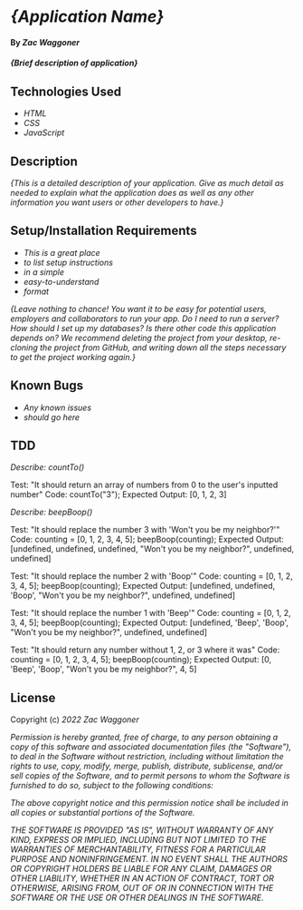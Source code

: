 # _{Application Name}_

#### By _**Zac Waggoner**_

#### _{Brief description of application}_

## Technologies Used

* _HTML_
* _CSS_
* _JavaScript_

## Description

_{This is a detailed description of your application. Give as much detail as needed to explain what the application does as well as any other information you want users or other developers to have.}_

## Setup/Installation Requirements

* _This is a great place_
* _to list setup instructions_
* _in a simple_
* _easy-to-understand_
* _format_

_{Leave nothing to chance! You want it to be easy for potential users, employers and collaborators to run your app. Do I need to run a server? How should I set up my databases? Is there other code this application depends on? We recommend deleting the project from your desktop, re-cloning the project from GitHub, and writing down all the steps necessary to get the project working again.}_

## Known Bugs

* _Any known issues_
* _should go here_

## TDD

_Describe: countTo()_

Test: "It should return an array of numbers from 0 to the user's inputted number"
Code: countTo("3");
Expected Output: [0, 1, 2, 3]

_Describe: beepBoop()_

Test: "It should replace the number 3 with 'Won't you be my neighbor?'"
Code: counting = [0, 1, 2, 3, 4, 5];
beepBoop(counting);
Expected Output: [undefined, undefined, undefined, "Won't you be my neighbor?", undefined, undefined]

Test: "It should replace the number 2 with 'Boop'"
Code: counting = [0, 1, 2, 3, 4, 5];
beepBoop(counting);
Expected Output: [undefined, undefined, 'Boop', "Won't you be my neighbor?", undefined, undefined]

Test: "It should replace the number 1 with 'Beep'"
Code: counting = [0, 1, 2, 3, 4, 5];
beepBoop(counting);
Expected Output: [undefined, 'Beep', 'Boop', "Won't you be my neighbor?", undefined, undefined]

Test: "It should return any number without 1, 2, or 3 where it was"
Code: counting = [0, 1, 2, 3, 4, 5];
beepBoop(counting);
Expected Output: [0, 'Beep', 'Boop', "Won't you be my neighbor?", 4, 5]

## License

Copyright (c) _2022_ _Zac Waggoner_

_Permission is hereby granted, free of charge, to any person obtaining a copy of this software and associated documentation files (the "Software"), to deal in the Software without restriction, including without limitation the rights to use, copy, modify, merge, publish, distribute, sublicense, and/or sell copies of the Software, and to permit persons to whom the Software is furnished to do so, subject to the following conditions:_

_The above copyright notice and this permission notice shall be included in all copies or substantial portions of the Software._

_THE SOFTWARE IS PROVIDED "AS IS", WITHOUT WARRANTY OF ANY KIND, EXPRESS OR IMPLIED, INCLUDING BUT NOT LIMITED TO THE WARRANTIES OF MERCHANTABILITY, FITNESS FOR A PARTICULAR PURPOSE AND NONINFRINGEMENT. IN NO EVENT SHALL THE AUTHORS OR COPYRIGHT HOLDERS BE LIABLE FOR ANY CLAIM, DAMAGES OR OTHER LIABILITY, WHETHER IN AN ACTION OF CONTRACT, TORT OR OTHERWISE, ARISING FROM, OUT OF OR IN CONNECTION WITH THE SOFTWARE OR THE USE OR OTHER DEALINGS IN THE SOFTWARE._